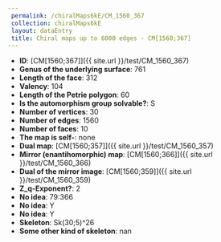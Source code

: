 ```yaml
--- 
 permalink: /chiralMaps6kE/CM_1560_367 
 collection: chiralMaps6kE
 layout: dataEntry
 title: Chiral maps up to 6000 edges - CM[1560;367]
---
```


- **ID**: [CM[1560;367]]({{ site.url }}/test/CM_1560_367)
- **Genus of the underlying surface**: 761
- **Length of the face**: 312
- **Valency**: 104
- **Length of the Petrie polygon**: 60
- **Is the automorphism group solvable?**: S
- **Number of vertices**: 30
- **Number of edges**: 1560
- **Number of faces**: 10
- **The map is self-**: none
- **Dual map**: [CM[1560;357]]({{ site.url }}/test/CM_1560_357)
- **Mirror (enantihomorphic) map**: [CM[1560;366]]({{ site.url }}/test/CM_1560_366)
- **Dual of the mirror image**: [CM[1560;359]]({{ site.url }}/test/CM_1560_359)
- **Z_q-Exponent?**: 2
- **No idea**:  79:366
- **No idea**: Y
- **No idea**: Y
- **Skeleton**: Sk(30;5)^26
- **Some other kind of skeleton**: nan
